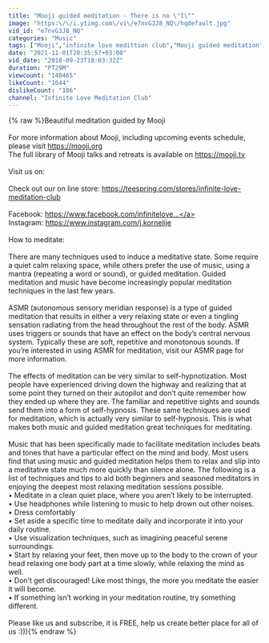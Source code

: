 ```yaml
---
title: "Mooji guided meditation - There is no \"I\""
image: "https:\/\/i.ytimg.com\/vi\/e7nvG3J8_NQ\/hqdefault.jpg"
vid_id: "e7nvG3J8_NQ"
categories: "Music"
tags: ["Mooji","infinite love medittion club","Mooji guided meditation"]
date: "2021-11-01T20:35:57+03:00"
vid_date: "2018-09-23T18:03:32Z"
duration: "PT29M"
viewcount: "140465"
likeCount: "1644"
dislikeCount: "106"
channel: "Infinite Love Meditation Club"
---
```

{% raw %}Beautiful meditation guided by Mooji <br /><br />For more information about Mooji, including upcoming events schedule, please visit <a rel="nofollow" target="blank" href="https://mooji.org">https://mooji.org</a><br />The full library of Mooji talks and retreats is available on <a rel="nofollow" target="blank" href="https://mooji.tv">https://mooji.tv</a><br /><br />Visit us on: <br /><br />Check out our on line store: <a rel="nofollow" target="blank" href="https://teespring.com/stores/infinite-love-meditation-club">https://teespring.com/stores/infinite-love-meditation-club</a><br /><br />Facebook: <a rel="nofollow" target="blank" href="https://www.facebook.com/infinitelove...">https://www.facebook.com/infinitelove...</a><br />Instagram: <a rel="nofollow" target="blank" href="https://www.instagram.com/j.kornelije">https://www.instagram.com/j.kornelije</a><br /><br />How to meditate: <br /><br />There are many techniques used to induce a meditative state. Some require a quiet calm relaxing space, while others prefer the use of music, using a mantra (repeating a word or sound), or guided meditation. Guided meditation and music have become increasingly popular meditation techniques in the last few years.<br /><br />ASMR (autonomous sensory meridian response) is a type of guided meditation that results in either a very relaxing state or even a tingling sensation radiating from the head throughout the rest of the body. ASMR uses triggers or sounds that have an effect on the body’s central nervous system. Typically these are soft, repetitive and monotonous sounds. If you’re interested in using ASMR for meditation, visit our ASMR page for more information.<br /><br />The effects of meditation can be very similar to self-hypnotization. Most people have experienced driving down the highway and realizing that at some point they turned on their autopilot and don’t quite remember how they ended up where they are. The familiar and repetitive sights and sounds send them into a form of self-hypnosis. These same techniques are used for meditation, which is actually very similar to self-hypnosis. This is what makes both music and guided meditation great techniques for meditating.<br /><br />Music that has been specifically made to facilitate meditation includes beats and tones that have a particular effect on the mind and body. Most users find that using music and guided meditation helps them to relax and slip into a meditative state much more quickly than silence alone. The following is a list of techniques and tips to aid both beginners and seasoned meditators in enjoying the deepest most relaxing meditation sessions possible.<br />• Meditate in a clean quiet place, where you aren’t likely to be interrupted.<br />• Use headphones while listening to music to help drown out other noises.<br />• Dress comfortably<br />• Set aside a specific time to meditate daily and incorporate it into your daily routine.<br />• Use visualization techniques, such as imagining peaceful serene surroundings.<br />• Start by relaxing your feet, then move up to the body to the crown of your head relaxing one body part at a time slowly, while relaxing the mind as well.<br />• Don’t get discouraged! Like most things, the more you meditate the easier it will become.<br />• If something isn’t working in your meditation routine, try something different.<br /><br />Please like us and subscribe, it is FREE, help us create better place for all of us :))){% endraw %}
